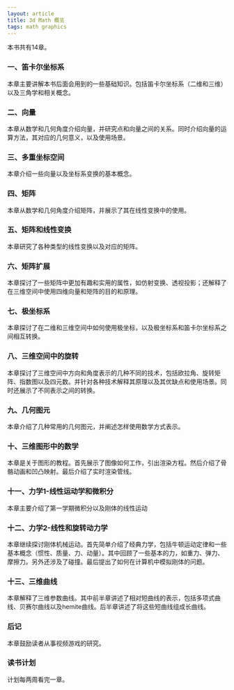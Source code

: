 ```yaml
---
layout: article
title: 3d Math 概览
tags: math graphics
---
```


本书共有14章。

### 一、笛卡尔坐标系

  本章主要讲解本书后面会用到的一些基础知识。包括笛卡尔坐标系（二维和三维）以及三角学和相关概念。

### 二、向量

  本章从数学和几何角度介绍向量，并研究点和向量之间的关系。同时介绍向量的运算方法，其对应的几何意义，以及使用场景。

### 三、多重坐标空间

  本章介绍一些向量以及坐标系变换的基本概念。

### 四、矩阵

  本章从数学和几何角度介绍矩阵，并展示了其在线性变换中的使用。

### 五、矩阵和线性变换

  本章研究了各种类型的线性变换以及对应的矩阵。

### 六、矩阵扩展

  本章探讨了一些矩阵中更加有趣和实用的属性，如仿射变换、透视投影；还解释了在三维空间中使用四维向量和矩阵的目的和原理。

### 七、极坐标系

  本章探讨了在二维和三维空间中如何使用极坐标，以及极坐标系和笛卡尔坐标系之间相互转换。

### 八、三维空间中的旋转

  本章探讨了三维空间中方向和角度表示的几种不同的技术，包括欧拉角、旋转矩阵、指数图以及四元数。并针对各种技术解释其原理以及其优缺点和使用场景。同时还展示了不同表示之间的转换。

### 九、几何图元

  本章介绍了几种常用的几何图元，并阐述怎样使用数学方式表示。

### 十、三维图形中的数学

  本章是关于图形的教程。首先展示了图像如何工作，引出渲染方程。然后介绍了骨骼动画和凹凸映射。最后介绍了实时渲染管线。

### 十一、力学1-线性运动学和微积分

  本章主要介绍了第一学期微积分以及刚体的线性运动

### 十二、力学2-线性和旋转动力学

  本章继续探讨刚体机械运动。首先简单介绍了经典力学，包括牛顿运动定律和一些基本概念（惯性、质量、力、动量）。其中回顾了一些基本的力，如重力、弹力、摩擦力。另外还涉及了碰撞。最后提出了如何在计算机中模拟刚体的问题。

### 十三、三维曲线

  本章解释了三维参数曲线。其中前半章讲述了相对短曲线的表示，包括多项式曲线、贝赛尔曲线以及hemite曲线。后半章讲述了将这些短曲线组成长曲线。

### 后记

  本章鼓励读者从事视频游戏的研究。


### 读书计划

计划每两周看完一章。
